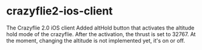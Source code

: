 # crazyflie2-ios-client
The Crazyflie 2.0 iOS client
Added altHold button that activates the altitude hold mode of the crazyflie. After the activation, the thrust is set to 32767. 
At the moment, changing the altitude is not implemented yet, it's on or off.
